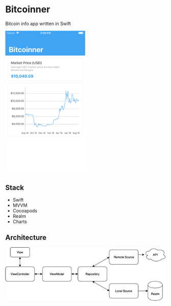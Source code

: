 # Bitcoinner

Bitcoin info app written in Swift

<p>
  <img width="250px" src="https://raw.githubusercontent.com/froesmatheus/Bitcoinner/master/Images/img.png">
</p>

## Stack

- Swift
- MVVM
- Cocoapods
- Realm
- Charts

## Architecture

<p>
  <img src="https://raw.githubusercontent.com/froesmatheus/Bitcoinner/master/Images/architecture.png">
</p>


